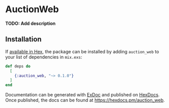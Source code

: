 # AuctionWeb

**TODO: Add description**

## Installation

If [available in Hex](https://hex.pm/docs/publish), the package can be installed
by adding `auction_web` to your list of dependencies in `mix.exs`:

```elixir
def deps do
  [
    {:auction_web, "~> 0.1.0"}
  ]
end
```

Documentation can be generated with [ExDoc](https://github.com/elixir-lang/ex_doc)
and published on [HexDocs](https://hexdocs.pm). Once published, the docs can
be found at <https://hexdocs.pm/auction_web>.

